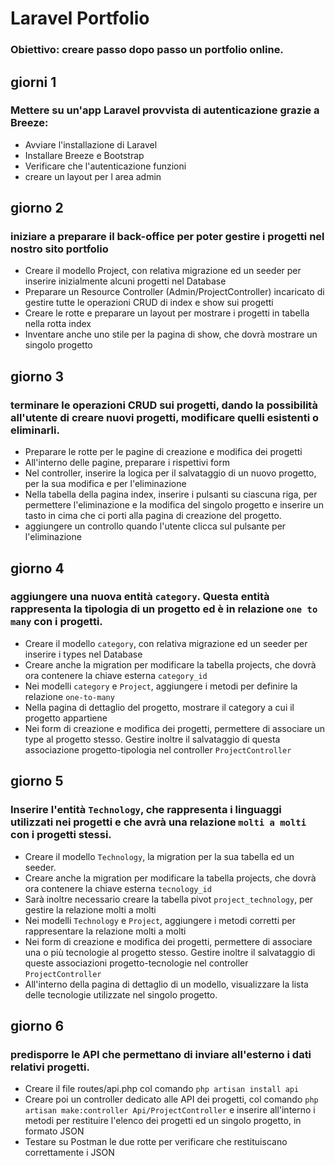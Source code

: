 # Laravel Portfolio

### Obiettivo: creare passo dopo passo un portfolio online.

## giorni 1

### Mettere su un'app Laravel provvista di autenticazione grazie a Breeze:

-   Avviare l'installazione di Laravel
-   Installare Breeze e Bootstrap
-   Verificare che l'autenticazione funzioni
-   creare un layout per l area admin

## giorno 2

### iniziare a preparare il back-office per poter gestire i progetti nel nostro sito portfolio

-   Creare il modello Project, con relativa migrazione ed un seeder per inserire inizialmente alcuni progetti nel Database
-   Preparare un Resource Controller (Admin/ProjectController) incaricato di gestire tutte le operazioni CRUD di index e show sui progetti
-   Creare le rotte e preparare un layout per mostrare i progetti in tabella nella rotta index
-   Inventare anche uno stile per la pagina di show, che dovrà mostrare un singolo progetto

## giorno 3

### terminare le operazioni CRUD sui progetti, dando la possibilità all'utente di creare nuovi progetti, modificare quelli esistenti o eliminarli.

-   Preparare le rotte per le pagine di creazione e modifica dei progetti
-   All'interno delle pagine, preparare i rispettivi form
-   Nel controller, inserire la logica per il salvataggio di un nuovo progetto, per la sua modifica e per l'eliminazione
-   Nella tabella della pagina index, inserire i pulsanti su ciascuna riga, per permettere l'eliminazione e la modifica del singolo progetto e inserire un tasto in cima che ci porti alla pagina di creazione del progetto.
-   aggiungere un controllo quando l'utente clicca sul pulsante per l'eliminazione

## giorno 4

### aggiungere una nuova entità `category`. Questa entità rappresenta la tipologia di un progetto ed è in relazione `one to many` con i progetti.

-   Creare il modello `category`, con relativa migrazione ed un seeder per inserire i types nel Database
-   Creare anche la migration per modificare la tabella projects, che dovrà ora contenere la chiave esterna `category_id`
-   Nei modelli `category` e `Project`, aggiungere i metodi per definire la relazione `one-to-many`
-   Nella pagina di dettaglio del progetto, mostrare il category a cui il progetto appartiene
-   Nei form di creazione e modifica dei progetti, permettere di associare un type al progetto stesso. Gestire inoltre il salvataggio di questa associazione progetto-tipologia nel controller `ProjectController`

## giorno 5

### Inserire l'entità `Technology`, che rappresenta i linguaggi utilizzati nei progetti e che avrà una relazione `molti a molti` con i progetti stessi.

-   Creare il modello `Technology`, la migration per la sua tabella ed un seeder.
-   Creare anche la migration per modificare la tabella projects, che dovrà ora contenere la chiave esterna `tecnology_id`
-   Sarà inoltre necessario creare la tabella pivot `project_technology`, per gestire la relazione molti a molti
-   Nei modelli `Technology` e `Project`, aggiungere i metodi corretti per rappresentare la relazione molti a molti
-   Nei form di creazione e modifica dei progetti, permettere di associare una o più tecnologie al progetto stesso. Gestire inoltre il salvataggio di queste associazioni progetto-tecnologie nel controller `ProjectController`
-   All'interno della pagina di dettaglio di un modello, visualizzare la lista delle tecnologie utilizzate nel singolo progetto.

## giorno 6

### predisporre le API che permettano di inviare all'esterno i dati relativi progetti.

-   Creare il file routes/api.php col comando `php artisan install api`
-   Creare poi un controller dedicato alle API dei progetti, col comando `php artisan make:controller Api/ProjectController` e inserire all'interno i metodi per restituire l'elenco dei progetti ed un singolo progetto, in formato JSON
-   Testare su Postman le due rotte per verificare che restituiscano correttamente i JSON
